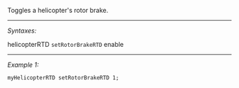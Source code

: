 Toggles a helicopter's rotor brake.


---
*Syntaxes:*

helicopterRTD `setRotorBrakeRTD` enable

---
*Example 1:*

```sqf
myHelicopterRTD setRotorBrakeRTD 1;
```
